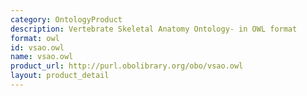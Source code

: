 ```yaml
---
category: OntologyProduct
description: Vertebrate Skeletal Anatomy Ontology- in OWL format
format: owl
id: vsao.owl
name: vsao.owl
product_url: http://purl.obolibrary.org/obo/vsao.owl
layout: product_detail
---
```

